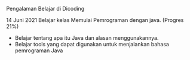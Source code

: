 Pengalaman Belajar di Dicoding

14 Juni 2021
Belajar kelas Memulai Pemrograman dengan java. (Progres 21%)
* Belajar tentang apa itu Java dan alasan menggunakannya.
* Belajar tools yang dapat digunakan untuk menjalankan bahasa pemrograman Java
